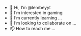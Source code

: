 - 👋 Hi, I’m @lembeyyt
- 👀 I’m interested in gaming
- 🌱 I’m currently learning ...
- 💞️ I’m looking to collaborate on ...
- 📫 How to reach me ...

<!---
lembeyyt/lembeyyt is a ✨ special ✨ repository because its `README.md` (this file) appears on your GitHub profile.
You can click the Preview link to take a look at your changes.
--->
